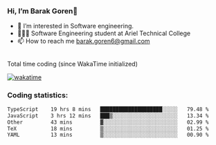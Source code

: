 ###  Hi, I’m Barak Goren👋
- 👀 I’m interested in Software engineering.
- 👨🏼‍🎓 Software Engineering student at Ariel Technical College
- 📫 How to reach me barak.goren6@gmail.com
##
Total time coding (since WakaTime initialized)

[![wakatime](https://wakatime.com/badge/user/5cc5ec80-a806-4ca2-a704-db29274e48cd.svg)](https://wakatime.com/@5cc5ec80-a806-4ca2-a704-db29274e48cd)

   
### Coding statistics:

<!--START_SECTION:waka-->

```txt
TypeScript    19 hrs 8 mins   ████████████████████░░░░░   79.48 %
JavaScript    3 hrs 12 mins   ███▒░░░░░░░░░░░░░░░░░░░░░   13.34 %
Other         43 mins         ▓░░░░░░░░░░░░░░░░░░░░░░░░   02.99 %
TeX           18 mins         ▒░░░░░░░░░░░░░░░░░░░░░░░░   01.25 %
YAML          13 mins         ▒░░░░░░░░░░░░░░░░░░░░░░░░   00.90 %
```

<!--END_SECTION:waka-->

<!---
barakgoren/barakgoren is a ✨ special ✨ repository because its `README.md` (this file) appears on your GitHub profile.
You can click the Preview link to take a look at your changes.
--->
